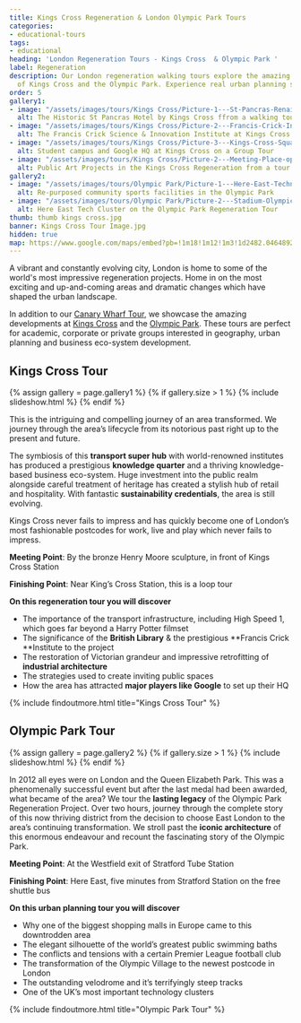 ```yaml
---
title: Kings Cross Regeneration & London Olympic Park Tours
categories:
- educational-tours
tags:
- educational
heading: 'London Regeneration Tours - Kings Cross  & Olympic Park '
label: Regeneration
description: Our London regeneration walking tours explore the amazing transformations
  of Kings Cross and the Olympic Park. Experience real urban planning successes.
order: 5
gallery1:
- image: "/assets/images/tours/Kings Cross/Picture-1---St-Pancras-Renaissance-Kings-Cross-Regeneration-Innovation-Walking-Tour-Student-Corporate.jpg"
  alt: The Historic St Pancras Hotel by Kings Cross ffrom a walking tour
- image: "/assets/images/tours/Kings Cross/Picture-2---Francis-Crick-Institute-Kings-Cross-Regeneration-Innovation-Walking-Tour-Student-Corporate.jpg"
  alt: The Francis Crick Science & Innovation Institute at Kings Cross
- image: "/assets/images/tours/Kings Cross/Picture-3---Kings-Cross-Square-Kings-Cross-Regeneration-Innovation-Walking-Tour-Student-Corporate.jpg"
  alt: Student campus and Google HQ at Kings Cross on a Group Tour
- image: "/assets/images/tours/Kings Cross/Picture-2---Meeting-Place-option-1.jpg"
  alt: Public Art Projects in the Kings Cross Regeneration from a tour
gallery2:
- image: "/assets/images/tours/Olympic Park/Picture-1---Here-East-Technology-Innovation-Olympic-Park-Regeneration-Walking-Tour-Student-Corporate.jpg"
  alt: Re-purposed community sports facilities in the Olympic Park
- image: "/assets/images/tours/Olympic Park/Picture-2---Stadium-Olympic-Park-Regeneration-Walking-Tour-Student-Corporate.jpg"
  alt: Here East Tech Cluster on the Olympic Park Regeneration Tour
thumb: thumb kings cross.jpg
banner: Kings Cross Tour Image.jpg
hidden: true
map: https://www.google.com/maps/embed?pb=!1m18!1m12!1m3!1d2482.0464892083746!2d-0.12413955088987932!3d51.53070714700129!2m3!1f0!2f0!3f0!3m2!1i1024!2i768!4f13.1!3m3!1m2!1s0x48761b395352fe65%3A0x7304861c2c028532!2sWar+Memorial!5e0!3m2!1sen!2suk!4v1537207118016
---
```


A vibrant and constantly evolving city, London is home to some of the world's most impressive regeneration projects. Home in on the most exciting and up-and-coming areas and dramatic changes which have shaped the urban landscape.

In addition to our [Canary Wharf Tour](/london/educational-tours/london-finance-walking-tour/#canary-wharf-walking-tour), we showcase the amazing developments at [Kings Cross](#kings-cross-innovation-and-regeneration) and the [Olympic Park](#olympic-park-regeneration-tour). These tours are perfect for academic, corporate or private groups interested in geography, urban planning and business eco-system development.

## Kings Cross Tour 

{% assign gallery = page.gallery1 %}
{% if gallery.size > 1 %}
{% include slideshow.html %}
{% endif %}

This is the intriguing and compelling journey of an area transformed. We journey through the area’s lifecycle from its notorious past right up to the present and future.

The symbiosis of this **transport super hub** with world-renowned institutes has produced a prestigious **knowledge quarter** and a thriving knowledge-based business eco-system. Huge investment into the public realm alongside careful treatment of heritage has created a stylish hub of retail and hospitality. With fantastic **sustainability credentials**, the area is still evolving.

Kings Cross never fails to impress and has quickly become one of London’s most fashionable postcodes for work, live and play which never fails to impress.

**Meeting Point**: By the bronze Henry Moore sculpture, in front of Kings Cross Station

**Finishing Point**: Near King’s Cross Station, this is a loop tour

**On this regeneration tour you will discover**
* The importance of the transport infrastructure, including High Speed 1, which goes far beyond a Harry Potter filmset
* The significance of the **British Library** & the prestigious **Francis Crick **Institute to the project
* The restoration of Victorian grandeur and impressive retrofitting of **industrial architecture**
* The strategies used to create inviting public spaces
* How the area has attracted **major players like Google** to set up their HQ

{% include findoutmore.html title="Kings Cross Tour" %}

## Olympic Park Tour 

{% assign gallery = page.gallery2 %}
{% if gallery.size > 1 %}
{% include slideshow.html %}
{% endif %}

In 2012 all eyes were on London and the Queen Elizabeth Park. This was a phenomenally successful event but after the last medal had been awarded, what became of the area? We tour the **lasting legacy** of the Olympic Park Regeneration Project. Over two hours, journey through the complete story of this now thriving district from the decision to choose East London to the area’s continuing transformation. We stroll past the **iconic architecture** of this enormous endeavour and recount the fascinating story of the Olympic Park.

**Meeting Point**: At the Westfield exit of Stratford Tube Station

**Finishing Point**: Here East, five minutes from Stratford Station on the free shuttle bus

**On this urban planning tour you will discover**

* Why one of the biggest shopping malls in Europe came to this downtrodden area
* The elegant silhouette of the world’s greatest public swimming baths
* The conflicts and tensions with a certain Premier League football club
* The transformation of the Olympic Village to the newest postcode in London
* The outstanding velodrome and it’s terrifyingly steep tracks
* One of the UK’s most important technology clusters

{% include findoutmore.html title="Olympic Park Tour" %}
